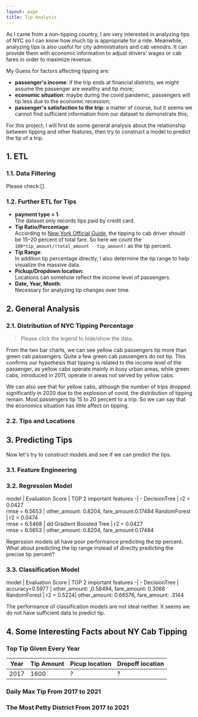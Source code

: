 ```yaml
---
layout: page
title: Tip Analysis
---
```


As I came from a non-tipping country, I am very interested in analyzing tips of NYC so I can know how much tip is appropriate for a ride. Meanwhile, analyzing tips is also useful for city administrators and cab venodrs. It can provide them with economic information to adjust drivers' wages or cab fares in order to maximize revenue.

My Guess for factors affecting tipping are:
- **passenger's income**: if the trip ends at financial districts, we might assume the passenger are wealthy and tip more;
- **economic situation**: maybe during the covid pandemic, passengers will tip less due to the economic recession;
- **passenger's satisfaction to the trip**: a matter of course, but it seems we cannot find sufficient information from our dataset to demonstrate this;

For this project, I will first do some general analysis about the relationship between tipping and other features, then try to construct a model to predict the tip of a trip.  

## 1. ETL

### 1.1. Data Filtering
Please check [].

### 1.2. Further ETL for Tips

- **payment type = 1**:<br>
    The dataset only records tips paid by credit card.
- **Tip Ratio/Percentage**:<br>
    According to [New York Official Guide](https://www.nycgo.com/plan-your-trip/basic-information/tipping-sales-tax#:~:text=Taxi%20drivers%3A%2015%E2%80%9320%20percent,check%20staff%2C%20are%20always%20appreciated.), the tipping to cab driver should be 15–20 percent of total fare. So here we count the `100*tip_amount/(total_amount - tip_amount)` as the tip percent.
- **Tip Range**:<br>
    In addition tip percentage directly, I also determine the tip range to help visualize the massive data.
- **Pickup/Dropdown location**:<br>
    Locations can somehow reflect the income level of passengers.
- **Date, Year, Month**:<br>
    Necessary for analyzing tip changes over time.

## 2. General Analysis

### 2.1. Distribution of NYC Tipping Percentage  
> Please click the legend to hide/show the data.
<div id="bar-00" class="canvas-400" ></div>
<div id="bar-01" class="canvas-400" ></div>

From the two bar charts, we can see yellow cab passengers tip more than green cab passengers. Quite a few green cab passengers do not tip. This confirms our hypothesis that tipping is related to the income level of the passenger, as yellow cabs operate mainly in busy urban areas, while green cabs, introduced in 2011, operate in areas not served by yellow cabs.

We can also see that for yellow cabs, although the number of trips dropped significantly in 2020 due to the explosion of covid, the distribution of tipping remain. Most passengers tip 15 to 20 percent to a trip. So we can say that the economics situation has little affect on tipping. 

<div id="line-00" class="canvas-400" ></div>

### 2.2. Tips and Locations


## 3. Predicting Tips
Now let's try to construct models and see if we can predict the tips.
### 3.1. Feature Engineering

### 3.2. Regression Model

model | Evaluation Score | TOP 2 important features
-| - 
DecisionTree | r2 = 0.0427<br>rmse = 6.5653 | other_amount: 0.8204, fare_amount:0.17484
RandomForest | r2 = 0.0474<br> rmse = 6.5468 | dd
Gradient Boosted Tree | r2 = 0.0427<br>rmse = 6.5653 | other_amount: 0.8204, fare_amount:0.17484

Regerssion models all have poor performance predicting the tip percent. What about predicting the tip range instead of directly predicting the precise tip percent?

### 3.3. Classification Model
model | Evaluation Score | TOP 2 important features
-| - 
DecisionTree | accuracy=0.5977 | other_amount: ,0.58494, fare_amount: 0.3066
RandomForest | r2 = 0.5224|  other_amount: 0.66576, fare_amount: .3144

The performance of classification models are not ideal neither. It seems we do not have sufficient data to predict tip. 

<!-- Random forest
r2 = 0.04782778757031414
rmse = 6.544585289474854
Validation score for regressor:
r2 = 0.04743175106022257
rmse = 6.546860494398106
(9,[1,2,3,4,5,6,7,8],[0.0006658149418888706,0.07474482780909318,0.00664771461953278,0.022515968497505024,0.09028324010115958,2.327246793587595e-05,0.6338079501987203,0.1713112113641643])

gbt
r2 = 0.06206689408092958
rmse = 6.496376598132411
Validation score for regressor:
r2 = 0.06153409225445905
rmse = 6.495483559696155
(9,[1,2,3,4,5,6,7,8],[0.03621393061342227,0.11655310355735328,0.03633715135198239,0.14470491109085734,0.10808599829307362,5.624358247684168e-06,0.2284466106951007,0.32965267003996274]) 


Training score for classifier:
score = 0.5219599181448649
Validation score for classifier:
rmse = 0.5223667017162587
(8,[0,1,2,3,4,5,6,7],[0.0007166769226124161,0.04919912526950851,0.0013692810066321761,0.0019166280729605739,0.05518782918024433,1.6390878658603474e-05,0.5849471263943586,0.3066469422750248])

decision tree
Training score for classifier:
score = 0.5973141758824757
Validation score for classifier:
rmse = 0.5977106426827073
(8,[1,6,7],[0.01981997007694503,0.6657696773482605,0.3144103525747945])
-->

## 4. Some Interesting Facts about NY Cab Tipping

### Top Tip Given Every Year

|Year | Tip Amount | Picup location | Dropoff location|
|- | - | - | -|
|2017|1600|?|?|

### Daily Max Tip From 2017 to 2021

<div id="heatmap-00" class="canvas-600"></div>

### The Most Petty District From 2017 to 2021

